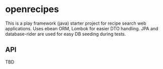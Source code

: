 # openrecipes
This is a play framework (java) starter project for recipe search web applications. Uses ebean ORM, Lombok for easier 
DTO handling. JPA and database-rider are used for easy DB seeding during tests.

## API
TBD

